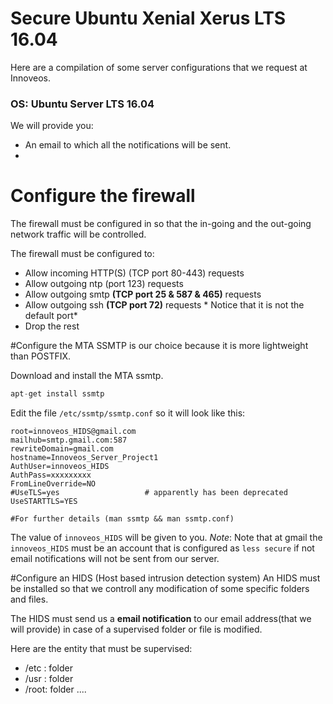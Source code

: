 # Secure Ubuntu Xenial Xerus LTS 16.04
Here are a compilation of some server configurations that we request at Innoveos.
### OS: Ubuntu Server LTS 16.04
We will provide you:
* An email to which all the notifications will be sent.
* 

# Configure the firewall
The firewall must be configured in so that the in-going and the out-going network traffic will be controlled.

The firewall must be configured to:
* Allow incoming HTTP(S) (TCP port 80-443) requests
* Allow outgoing ntp (port 123) requests
* Allow outgoing smtp **(TCP port 25 & 587 & 465)** requests
* Allow outgoing ssh **(TCP port 72)** requests * Notice that it is not the default port*
* Drop the rest

#Configure the MTA
SSMTP is our choice because it is more lightweight than  POSTFIX.

Download and install the MTA ssmtp.
```python
apt-get install ssmtp
```
Edit the file `/etc/ssmtp/ssmtp.conf` so it will look like this:
```ngnix
root=innoveos_HIDS@gmail.com
mailhub=smtp.gmail.com:587
rewriteDomain=gmail.com
hostname=Innoveos_Server_Project1
AuthUser=innoveos_HIDS
AuthPass=xxxxxxxxx
FromLineOverride=NO
#UseTLS=yes                   # apparently has been deprecated
UseSTARTTLS=YES

#For further details (man ssmtp && man ssmtp.conf)
```
The value of `innoveos_HIDS` will be given to you.
*Note*: Note that at gmail the `innoveos_HIDS` must be an account that is configured as `less secure` if not email notifications will not be sent from our server.


#Configure an HIDS (Host based intrusion detection system)
An HIDS must be installed so that we controll any modification of some specific folders and files.

The HIDS must send us a **email notification** to our email address(that we will provide) in case of a supervised folder
or file is modified.

Here are the entity that must be supervised:
* /etc : folder
* /usr : folder
* /root: folder
....





